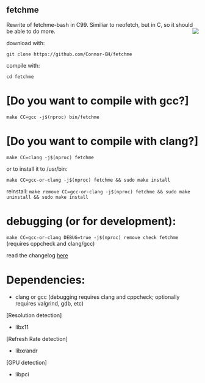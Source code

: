 ## fetchme
Rewrite of fetchme-bash in C99. Similiar to neofetch, but in C, so it should be able to do more.
<img src="https://user-images.githubusercontent.com/72793802/177895040-738fffa7-4ce1-4a70-b3e1-e6413702f2b6.png" align="right">

download with:

``git clone https://github.com/Connor-GH/fetchme``

compile with:

``cd fetchme``

# [Do you want to compile with gcc?]

``make CC=gcc -j$(nproc) bin/fetchme``

# [Do you want to compile with clang?]

``make CC=clang -j$(nproc) fetchme``

or to install it to /usr/bin:

``make CC=gcc-or-clang -j$(nproc) fetchme && sudo make install``

reinstall:
``make remove CC=gcc-or-clang -j$(nproc) fetchme && sudo make uninstall && sudo make install``

# debugging (or for development):

``make CC=gcc-or-clang DEBUG=true -j$(nproc) remove check fetchme`` (requires cppcheck and clang/gcc)


read the changelog
<a href="docs/CHANGELOG.md">here</a>

# Dependencies:
- clang or gcc (debugging requires clang and cppcheck; optionally requires valgrind, gdb, etc)

[Resolution detection]
- libx11

[Refresh Rate detection]
- libxrandr

[GPU detection]
- libpci
